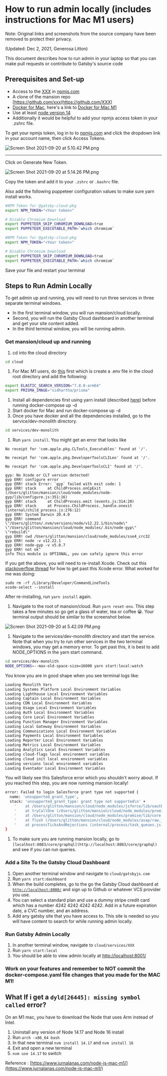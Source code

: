 # How to run admin locally (includes instructions for Mac M1 users)

Note: Original links and screenshots from the source company have been removed to protect their privacy.

(Updated: Dec 2, 2021, Generosa Litton)

This document describes how to run admin in your laptop so that you can make pull requests or contribute to Gatsby's source code

## Prerequisites and Set-up

- Access to the [XXX](https://www.npmjs.com/org/xxx) in [npmjs.com](https://www.notion.so/xxx)
- A clone of the mansion repo [https://github.com/xxx(https://github.com/XXX)
- [Docker for Mac](https://docs.docker.com/desktop/mac/install/), here's a link to [Docker for Mac M1](https://docs.docker.com/desktop/mac/apple-silicon/)
- Use at least [node version 14](https://nodejs.org/en/)
- Additionally it would be helpful to add your npmjs access token in your .zshrc file.

To get your npmjs token, log in to to [npmjs.com](http://npmjs.com) and click the dropdown link in your account name, then click Access Tokens.

![Screen Shot 2021-09-20 at 5.10.42 PM.png](XXX)

---

Click on Generate New Token.

![Screen Shot 2021-09-20 at 5.14.26 PM.png](XXX)

Copy the token and add it to your `.zshrc` or `.bashrc` file.

Also add the following puppeteer configuration values to make sure yarn install works.

```bash
#NPM Token for @gatsby-cloud-pkg
export NPM_TOKEN="<Your token>"

# Disable Chromium Download
export PUPPETEER_SKIP_CHROMIUM_DOWNLOAD=true
export PUPPETEER_EXECUTABLE_PATH=`which chromium`

```

```bash
#NPM Token for @gatsby-cloud-pkg
export NPM_TOKEN="<Your token>"

# Disable Chromium Download
export PUPPETEER_SKIP_CHROMIUM_DOWNLOAD=true
export PUPPETEER_EXECUTABLE_PATH=`which chromium`

```

Save your file and restart your terminal

## Steps to Run Admin Locally

To get admin up and running, you will need to run three services in three separate terminal windows.

- In the first terminal window, you will run mansion/cloud locally.
- Second, you will run the Gatsby Cloud dashboard in another terminal and get your site content added.
- In the third terminal window, you will be running admin.

### Get mansion/cloud up and running

1. cd into the cloud directory

```bash
cd cloud
```

1. For Mac M1 users, do [this](https://github.com/XXX) first which is create a .env file in the cloud root directory and add the following:

```bash
export ELASTIC_SEARCH_VERSION="7.8.0-arm64"
export PRISMA_IMAGE="sidhartha/prisma"
```

1. Install all dependencies first using yarn install (described [here](https://github.com/XXX)) before running docker-compose up -d
2. Start docker for Mac and run docker-compose up -d
3. Once you have docker and all the dependencies installed, go to the service/dev-monolith directory.

```bash
cd services/dev-monolith
```

1. Run `yarn install`. You might get an error that looks like

```
No receipt for 'com.apple.pkg.CLTools_Executables' found at '/'.

No receipt for 'com.apple.pkg.DeveloperToolsCLILeo' found at '/'.

No receipt for 'com.apple.pkg.DeveloperToolsCLI' found at '/'.

gyp: No Xcode or CLT version detected!
gyp ERR! configure error
gyp ERR! stack Error: `gyp` failed with exit code: 1
gyp ERR! stack     at ChildProcess.onCpExit (/Users/glitton/mansion/cloud/node_modules/node-gyp/lib/configure.js:351:16)
gyp ERR! stack     at ChildProcess.emit (events.js:314:20)
gyp ERR! stack     at Process.ChildProcess._handle.onexit (internal/child_process.js:276:12)
gyp ERR! System Darwin 20.4.0
gyp ERR! command \"/Users/glitton/.nvm/versions/node/v12.22.1/bin/node\" \"/Users/glitton/mansion/cloud/node_modules/.bin/node-gyp\" \"rebuild\"
gyp ERR! cwd /Users/glitton/mansion/cloud/node_modules/sse4_crc32
gyp ERR! node -v v12.22.1
gyp ERR! node-gyp -v v5.0.7
gyp ERR! not ok"
info This module is OPTIONAL, you can safely ignore this error
```

If you get the above, you will need to re-install Xcode. Check out this [stackoverflow thread](https://stackoverflow.com/questions/34617452/how-to-update-xcode-from-command-line) for how to get past this Xcode error. What worked for me was doing:

```
sudo rm -rf /Library/Developer/CommandLineTools
xcode-select --install
```

After re-installing, run `yarn install` again.

1.  Navigate to the root of mansion/cloud. Run `yarn reset-env`. This step takes a few minutes so go get a glass of water, tea or coffee 😀. Your terminal output should be similar to the screenshot below.

![Screen Shot 2021-09-20 at 5.42.09 PM.png](XXX)

1. Navigate to the services/dev-monolith directory and start the service. Note that when you try to run other services in the two terminal windows, you may get a memory error. To get past this, it is best to add NODE_OPTIONS in the yarn start command.

```bash
cd services/dev-monolith
NODE_OPTIONS=--max-old-space-size=16000 yarn start:local:watch
```

You know you are in good shape when you see terminal logs like:

```bash
Loading Monolith Vars
Loading Systems Platform Local Environment Variables
Loading Lighthouse Local Environment Variables
Loading Captain Local Environment Variables
Loading CDN Local Environment Variables
Loading Usage Local Environment Variables
Loading Auth Local Environment Variables
Loading Core Local Environment Variables
Loading Function Manager Environment Variables
Loading Local Gateway Environment Variables
Loading Communications Local Environment Variables
Loading Payments Local Environment Variables
Loading Reporter Local Environment Variables
Loading Metrics Local Environment Variables
Loading Analytics Local Environment Variables
Loading cloud-flags local environment variables
Loading cloud init local environment variables
Loading versions local environment variables
Loading Eventador Local Environment Variables
```

You will likely see this Salesforce error which you shouldn't worry about. If you reached this step, you are now running mansion locally!

```bash
error: Failed to login Salesforce grant type not supported {
  name: 'unsupported_grant_type',
  stack: 'unsupported_grant_type: grant type not supported\n' +
    '    at /Users/glitton/mansion/cloud/node_modules/jsforce/lib/oauth2.js:198:19\n' +
    '    at tryCallOne (/Users/glitton/mansion/cloud/node_modules/promise/lib/core.js:37:12)\n' +
    '    at /Users/glitton/mansion/cloud/node_modules/promise/lib/core.js:123:15\n' +
    '    at flush (/Users/glitton/mansion/cloud/node_modules/asap/raw.js:50:29)\n' +
    '    at processTicksAndRejections (internal/process/task_queues.js:79:11)'
}
```

1.  To make sure you are running mansion locally, go to `[localhost:8083/core/graphql](http://localhost:8083/core/graphql)` and see if you can run queries.

### Add a Site To the Gatsby Cloud Dashboard

1. Open another terminal window and navigate to `cloud/gatsbyjs.com`
2. Run `yarn start:dashboard`
3. When the build completes, go to the go the Gatsby Cloud dashboard at [`http://localhost:8000/`](http://localhost:8000/) and sign up to Github or whatever VCS provider you use.
4. You can select a standard plan and use a dummy stripe credit card which has a number 4242 4242 4242 4242. Add in a future expiration date, a CVC number, and an address.
5. Add any gatsby site that you have access to. This site is needed so you will have content to search for while running admin locally.

### Run Gatsby Admin Locally

1. In another terminal window, navigate to `cloud/services/XXX`
2. Run `yarn start:local`
3. You should be able to view admin locally at [http://localhost:8001/](http://localhost:8001/)

### Work on your features and remember to NOT commit the docker-compose.yaml file changes that you made for the MAC M1!

## What If i get a `dyld[26445]: missing symbol called` error?

On an M1 mac, you have to download the Node that uses Arm instead of Intel.

1. Uninstall any version of Node 14.17 and Node 16 install
2. Run `arch -x86_64 bash`
3. In that new terminal `nvm install 14.17` and `nvm install 16`
4. Exit and open a new terminal
5. `nvm use 14.17` to switch

Reference : [https://www.jurnalanas.com/node-js-mac-m1/](https://www.jurnalanas.com/node-js-mac-m1/)
